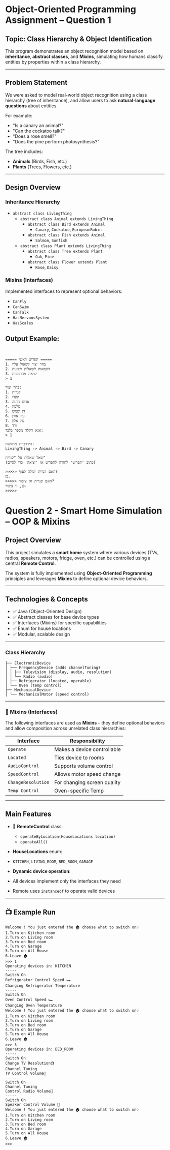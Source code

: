 # Object-Oriented Programming Assignment – Question 1

##  Topic: Class Hierarchy & Object Identification

This program demonstrates an object recognition model based on **inheritance**, **abstract classes**, and **Mixins**, simulating how humans classify entities by properties within a class hierarchy.

---

##  Problem Statement

We were asked to model real-world object recognition using a class hierarchy (tree of inheritance), and allow users to ask **natural-language questions** about entities.

For example:
- "Is a canary an animal?"
- "Can the cockatoo talk?"
- "Does a rose smell?"
- "Does the pine perform photosynthesis?"

The tree includes:
- **Animals** (Birds, Fish, etc.)
- **Plants** (Trees, Flowers, etc.)

---

##  Design Overview

###  Inheritance Hierarchy
- `abstract class LivingThing`
  - `abstract class Animal extends LivingThing`
    - `abstract class Bird extends Animal`
      - `Canary`, `Cockatoo`, `EuropeanRobin`
    - `abstract class Fish extends Animal`
      - `Salmon`, `Sunfish`
  - `abstract class Plant extends LivingThing`
    - `abstract class Tree extends Plant`
      - `Oak`, `Pine`
    - `abstract class Flower extends Plant`
      - `Rose`, `Daisy`

###  Mixins (Interfaces)
Implemented interfaces to represent optional behaviors:
- `CanFly`
- `CanSwim`
- `CanTalk`
- `HasNervousSystem`
- `HasScales`

## Output Example: 
```


===== תפריט ראשי =====
1. בחר יצור לשאול עליו
2. דוגמאות לשאלות תקינות
3. יציאה מהתוכנית
> 1

בחר יצור:
1. קנרית
2. קקדו
3. אדום החזה
4. סלמון
5. דג שמש
6. עץ אורן
7. עץ אלון
8. ורד
אנא הקלד מספר בלבד:
> 1

היררכיית מחלקות:
LivingThing -> Animal -> Bird -> Canary

שאל שאלות על "קנרית"
(כתוב 'תפריט' לחזרה לתפריט או 'יציאה' כדי לסיים)

>>>>> האם קנרית יכולה לעוף?
כן.
>>>>> האם קנרית זה ציפור?
כן, זו ציפור.
>>>>> 
```




# Question 2 -  Smart Home Simulation – OOP & Mixins

## Project Overview

This project simulates a **smart home** system where various devices (TVs, radios, speakers, motors, fridge, oven, etc.) can be controlled using a central **Remote Control**.

The system is fully implemented using **Object-Oriented Programming** principles and leverages **Mixins** to define optional device behaviors.

---

## Technologies & Concepts

- ✅ Java (Object-Oriented Design)
- ✅ Abstract classes for base device types
- ✅ Interfaces (Mixins) for specific capabilities
- ✅ Enum for house locations
- ✅ Modular, scalable design

---


###  Class Hierarchy

```
├── ElectronicDevice
│ ├── FrequencyDevice (adds channelTuning)
│ │ ├── Television (display, audio, resolution)
│ │ └── Radio (audio)
│ ├── Refrigerator (located, operable)
│ └── Oven (temp control)
├── MechanicalDevice
│ └── MechanicalMotor (speed control)
```



---

### 🧬 Mixins (Interfaces)

The following interfaces are used as **Mixins** – they define optional behaviors and allow composition across unrelated class hierarchies:

| Interface         | Responsibility             |
|-------------------|----------------------------|
| `Operate`         | Makes a device controllable |
| `Located`         | Ties device to rooms        |
| `AudioControl`    | Supports volume control     |
| `SpeedControl`    | Allows motor speed change   |
| `ChangeResolution`| For changing screen quality |
| `Temp Control`    | Oven-specific Temp         |

---

##  Main Features

- 🔘 **RemoteControl** class:
  - `operateByLocation(HouseLocations location)`
  - `operateAll()`

-  **HouseLocations** enum:
  - `KITCHEN`, `LIVING_ROOM`, `BED_ROOM`, `GARAGE`

-  **Dynamic device operation**:
  - All devices implement only the interfaces they need
  - Remote uses `instanceof` to operate valid devices

---

## 📺 Example Run
```
Welcome ! You just entered the 🏠 choose what to switch on💡
1.Turn on Kitchen room
2.Turn on Living room
3.Turn on Bed room
4.Turn on Garage
5.Turn on All House
6.Leave 🏠
>>> 1
Operating devices in: KITCHEN
-----
Switch On
Refrigerator C️ontrol Speed 🏎️
Changing Refrigerator Temperature
-----
Switch On
Oven C️ontrol Speed 🏎️
Changing Oven Temperature
Welcome ! You just entered the 🏠 choose what to switch on💡
1.Turn on Kitchen room
2.Turn on Living room
3.Turn on Bed room
4.Turn on Garage
5.Turn on All House
6.Leave 🏠
>>> 3
Operating devices in: BED_ROOM
-----
Switch On
Change TV Resolution📺
Channel Tuning
TV Control Volume📢
-----
Switch On
Channel Tuning
Control Radio Volume📢
-----
Switch On
Speaker Control Volume 📢 
Welcome ! You just entered the 🏠 choose what to switch on💡
1.Turn on Kitchen room
2.Turn on Living room
3.Turn on Bed room
4.Turn on Garage
5.Turn on All House
6.Leave 🏠
>>> 

```

